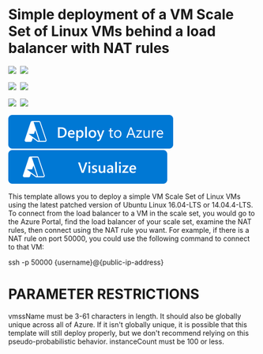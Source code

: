 # Simple deployment of a VM Scale Set of Linux VMs behind a load balancer with NAT rules

<IMG SRC="https://azurequickstartsservice.blob.core.windows.net/badges/201-vmss-linux-nat/PublicLastTestDate.svg" />&nbsp;
<IMG SRC="https://azurequickstartsservice.blob.core.windows.net/badges/201-vmss-linux-nat/PublicDeployment.svg" />&nbsp;

<IMG SRC="https://azurequickstartsservice.blob.core.windows.net/badges/201-vmss-linux-nat/FairfaxLastTestDate.svg" />&nbsp;
<IMG SRC="https://azurequickstartsservice.blob.core.windows.net/badges/201-vmss-linux-nat/FairfaxDeployment.svg" />&nbsp;

<IMG SRC="https://azurequickstartsservice.blob.core.windows.net/badges/201-vmss-linux-nat/BestPracticeResult.svg" />&nbsp;
<IMG SRC="https://azurequickstartsservice.blob.core.windows.net/badges/201-vmss-linux-nat/CredScanResult.svg" />&nbsp;

<a href="https://portal.azure.com/#create/Microsoft.Template/uri/https%3A%2F%2Fraw.githubusercontent.com%2FAzure%2Fazure-quickstart-templates%2Fmaster%2F201-vmss-linux-nat%2Fazuredeploy.json" target="_blank">
    <img src="https://raw.githubusercontent.com/Azure/azure-quickstart-templates/master/1-CONTRIBUTION-GUIDE/images/deploytoazure.svg"/>
</a>
<a href="http://armviz.io/#/?load=https%3A%2F%2Fraw.githubusercontent.com%2FAzure%2Fazure-quickstart-templates%2Fmaster%2F201-vmss-linux-nat%2Fazuredeploy.json" target="_blank">
    <img src="https://raw.githubusercontent.com/Azure/azure-quickstart-templates/master/1-CONTRIBUTION-GUIDE/images/visualizebutton.svg"/>
</a>

This template allows you to deploy a simple VM Scale Set of Linux VMs using the latest patched version of Ubuntu Linux 16.04-LTS or 14.04.4-LTS. To connect from the load balancer to a VM in the scale set, you would go to the Azure Portal, find the load balancer of your scale set, examine the NAT rules, then connect using the NAT rule you want. For example, if there is a NAT rule on port 50000, you could use the following command to connect to that VM:

ssh -p 50000 {username}@{public-ip-address}

PARAMETER RESTRICTIONS
======================

vmssName must be 3-61 characters in length. It should also be globally unique across all of Azure. If it isn't globally unique, it is possible that this template will still deploy properly, but we don't recommend relying on this pseudo-probabilistic behavior.
instanceCount must be 100 or less.

